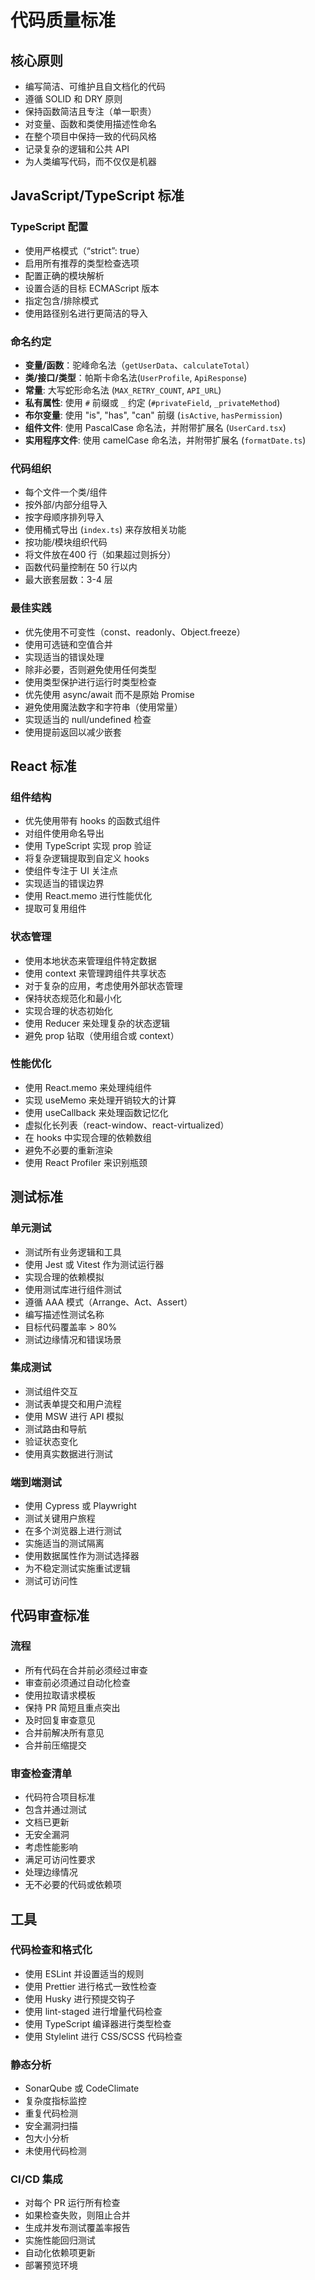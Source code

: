 # 代码质量标准

## 核心原则

- 编写简洁、可维护且自文档化的代码
- 遵循 SOLID 和 DRY 原则
- 保持函数简洁且专注（单一职责）
- 对变量、函数和类使用描述性命名
- 在整个项目中保持一致的代码风格
- 记录复杂的逻辑和公共 API
- 为人类编写代码，而不仅仅是机器

## JavaScript/TypeScript 标准

### TypeScript 配置

- 使用严格模式（“strict”: true）
- 启用所有推荐的类型检查选项
- 配置正确的模块解析
- 设置合适的目标 ECMAScript 版本
- 指定包含/排除模式
- 使用路径别名进行更简洁的导入

### 命名约定

- **变量/函数**：驼峰命名法（`getUserData`、`calculateTotal`）
- **类/接口/类型**：帕斯卡命名法(`UserProfile`, `ApiResponse`)
- **常量**: 大写蛇形命名法 (`MAX_RETRY_COUNT`, `API_URL`)
- **私有属性**: 使用 `#` 前缀或 `_` 约定 (`#privateField`, `_privateMethod`)
- **布尔变量**: 使用 "is", "has", "can" 前缀 (`isActive`, `hasPermission`)
- **组件文件**: 使用 PascalCase 命名法，并附带扩展名 (`UserCard.tsx`)
- **实用程序文件**: 使用 camelCase 命名法，并附带扩展名 (`formatDate.ts`)

### 代码组织

- 每个文件一个类/组件
- 按外部/内部分组导入
- 按字母顺序排列导入
- 使用桶式导出 (`index.ts`) 来存放相关功能
- 按功能/模块组织代码
- 将文件放在400 行（如果超过则拆分）
- 函数代码量控制在 50 行以内
- 最大嵌套层数：3-4 层

### 最佳实践

- 优先使用不可变性（const、readonly、Object.freeze）
- 使用可选链和空值合并
- 实现适当的错误处理
- 除非必要，否则避免使用任何类型
- 使用类型保护进行运行时类型检查
- 优先使用 async/await 而不是原始 Promise
- 避免使用魔法数字和字符串（使用常量）
- 实现适当的 null/undefined 检查
- 使用提前返回以减少嵌套

## React 标准

### 组件结构

- 优先使用带有 hooks 的函数式组件
- 对组件使用命名导出
- 使用 TypeScript 实现 prop 验证
- 将复杂逻辑提取到自定义 hooks
- 使组件专注于 UI 关注点
- 实现适当的错误边界
- 使用 React.memo 进行性能优化
- 提取可复用组件

### 状态管理

- 使用本地状态来管理组件特定数据
- 使用 context 来管理跨组件共享状态
- 对于复杂的应用，考虑使用外部状态管理
- 保持状态规范化和最小化
- 实现合理的状态初始化
- 使用 Reducer 来处理复杂的状态逻辑
- 避免 prop 钻取（使用组合或 context）

### 性能优化

- 使用 React.memo 来处理纯组件
- 实现 useMemo 来处理开销较大的计算
- 使用 useCallback 来处理函数记忆化
- 虚拟化长列表（react-window、react-virtualized）
- 在 hooks 中实现合理的依赖数组
- 避免不必要的重新渲染
- 使用 React Profiler 来识别瓶颈

## 测试标准

### 单元测试

- 测试所有业务逻辑和工具
- 使用 Jest 或 Vitest 作为测试运行器
- 实现合理的依赖模拟
- 使用测试库进行组件测试
- 遵循 AAA 模式（Arrange、Act、Assert）
- 编写描述性测试名称
- 目标代码覆盖率 > 80%
- 测试边缘情况和错误场景

### 集成测试

- 测试组件交互
- 测试表单提交和用户流程
- 使用 MSW 进行 API 模拟
- 测试路由和导航
- 验证状态变化
- 使用真实数据进行测试

### 端到端测试

- 使用 Cypress 或 Playwright
- 测试关键用户旅程
- 在多个浏览器上进行测试
- 实施适当的测试隔离
- 使用数据属性作为测试选择器
- 为不稳定测试实施重试逻辑
- 测试可访问性

## 代码审查标准

### 流程

- 所有代码在合并前必须经过审查
- 审查前必须通过自动化检查
- 使用拉取请求模板
- 保持 PR 简短且重点突出
- 及时回复审查意见
- 合并前解决所有意见
- 合并前压缩提交

### 审查检查清单

- 代码符合项目标准
- 包含并通过测试
- 文档已更新
- 无安全漏洞
- 考虑性能影响
- 满足可访问性要求
- 处理边缘情况
- 无不必要的代码或依赖项

## 工具

### 代码检查和格式化

- 使用 ESLint 并设置适当的规则
- 使用 Prettier 进行格式一致性检查
- 使用 Husky 进行预提交钩子
- 使用 lint-staged 进行增量代码检查
- 使用 TypeScript 编译器进行类型检查
- 使用 Stylelint 进行 CSS/SCSS 代码检查

### 静态分析

- SonarQube 或 CodeClimate
- 复杂度指标监控
- 重复代码检测
- 安全漏洞扫描
- 包大小分析
- 未使用代码检测

### CI/CD 集成

- 对每个 PR 运行所有检查
- 如果检查失败，则阻止合并
- 生成并发布测试覆盖率报告
- 实施性能回归测试
- 自动化依赖项更新
- 部署预览环境